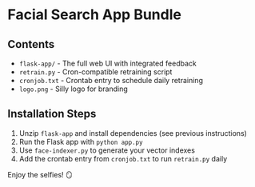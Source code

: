 # Facial Search App Bundle

## Contents
- `flask-app/` - The full web UI with integrated feedback
- `retrain.py` - Cron-compatible retraining script
- `cronjob.txt` - Crontab entry to schedule daily retraining
- `logo.png` - Silly logo for branding

## Installation Steps
1. Unzip `flask-app` and install dependencies (see previous instructions)
2. Run the Flask app with `python app.py`
3. Use `face-indexer.py` to generate your vector indexes
4. Add the crontab entry from `cronjob.txt` to run `retrain.py` daily

Enjoy the selfies! 🪞
